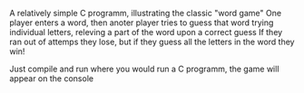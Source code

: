 A relatively simple C programm, illustrating the classic "word game"
One player enters a word, then anoter player tries to guess that word
trying individual letters, releving a part of the word upon a correct guess
If they ran out of attemps they lose, but if they guess all the letters in the word they win!

Just compile and run where you would run a C programm, the game will appear on the console

